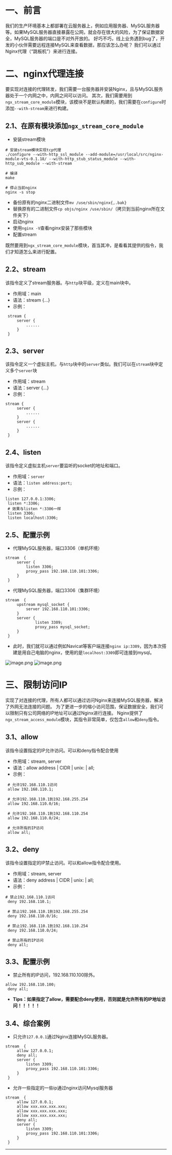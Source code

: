 # 一、前言
我们的生产环境基本上都部署在云服务器上，例如应用服务器、MySQL服务器等。如果MySQL服务器直接暴露在公网，就会存在很大的风险，为了保证数据安全，MySQL服务器的端口是不对外开放的。
好巧不巧，线上业务遇到bug了，开发的小伙伴需要远程连接MySQL来查看数据，那应该怎么办呢？
我们可以通过Nginx代理（“跳板机”）来进行连接。
# 二、nginx代理连接
要实现对连接的代理转发，我们需要一台服务器并安装Nginx，且与MySQL服务器处于一个内网之中，内网之间可以访问。
其次，我们需要用到`ngx_stream_core_module`模块，该模块不是默认构建的，我们需要在`configure`时添加`--with-stream`来进行构建。
## 2.1、在原有模块添加`ngx_stream_core_module`

- 安装stream模块
```nginx
# 安装stream模块实现tcp代理
./configure --with-http_ssl_module --add-module=/usr/local/src/nginx-module-vts-0.1.18/ --with-http_stub_status_module --with-http_sub_module --with-stream

# 编译
make

# 停止当前nginx
nginx -s stop
```

- 备份原有的nginx二进制文件`mv /use/sbin/nginx{,.bak}`
- 替换原有的二进制文件`cp objs/nginx /use/sbin/`（拷贝到当前nginx所在文件夹下）
- 启动nginx
- 使用`nginx -V`查看nginx安装了那些模块
- 配置stream

既然要用到`ngx_stream_core_module`模块，首当其冲，是看看其提供的指令，我们才知道怎么来进行配置。
## 2.2、stream
该指令定义了stream服务器。与`http`块平级，定义在main块中。

- 作用域：main
- 语法：stream {...}
- 示例：
```nginx
 stream {
     server {
         ......
     }
 }
```
## 2.3、server
该指令定义一个虚拟主机，与`http`块中的`server`类似。我们可以在`stream`块中定义多个`server`块

- 作用域：stream
- 语法：server {...}
- 示例：
```nginx
stream {
     server {
         ......
     }
     server {
         ......
     }
 }
```
## 2.4、listen
该指令定义虚拟主机`server`要监听的socket的地址和端口。

- 作用域：`server`
- 语法：`listen address:port;`
- 示例：
```nginx
listen 127.0.0.1:3306;
 listen *:3306;
 # 效果与listen *:3306一样
 listen 3306;
 listen localhost:3306;
```
## 2.5、配置示例

- 代理MySQL服务器，端口3306（单机环境）
```nginx
stream  {
     server {
         listen 3306;
         proxy_pass 192.168.110.101:3306;
     }
 }
```

- 代理MySQL服务器，端口3306（集群环境）
```nginx
stream  {
     upstream mysql_socket {
         server 192.168.110.101:3306;
     }
     server {
             listen 3309;
             proxy_pass mysql_socket;
     }
 }
```

- 此时，我们就可以通过例如Navicat等客户端连接`nginx ip:3309`，因为本次搭建是用自己电脑的nginx，使用的是`localhost:3309`即可连接到mysql。

![image.png](./images/1690870557198-7556ded6-e91a-468f-993f-9ba67493ce4a.png)
![image.png](./images/1690870524873-606beaef-fa5e-4d01-b4c9-4fe301df7d62.png)
# 三、限制访问IP
实现了对连接的代理，所有人都可以通过访问Nginx来连接MySQL服务器，解决了外网无法连接的问题。
为了更进一步的缩小访问范围，保证数据安全，我们可以限制只有公司网络的IP地址可以通过Nginx进行连接。
Nginx提供了`ngx_stream_access_module`模块，其指令非常简单，仅包含`allow`和`deny`指令。
## 3.1、allow
该指令设置指定的IP允许访问。可以和deny指令配合使用

- 作用域：stream, server
- 语法：allow address | CIDR | unix: | all;
- 示例：
```nginx
 # 允许192.168.110.1访问
 allow 192.168.110.1;
 
 # 允许192.168.110.1到192.168.255.254
 allow 192.168.110.0/16;
 
 # 允许192.168.110.1到192.168.110.254
 allow 192.168.110.0/24;
 
 # 允许所有的IP访问
 allow all;
```
## 3.2、deny
该指令设置指定的IP禁止访问。可以和allow指令配合使用。

- 作用域：stream, server
- 语法：deny address | CIDR | unix: | all;
- 示例：
```nginx
# 禁止192.168.110.1访问
 deny 192.168.110.1;
 
 # 禁止192.168.110.1到192.168.255.254
 deny 192.168.110.0/16;
 
 # 禁止192.168.110.1到192.168.110.254
 deny 192.168.110.0/24;
 
 # 禁止所有的IP访问
 deny all;
```
## 3.3、配置示例

- 禁止所有的IP访问，192.168.110.100除外。
```nginx
allow 192.168.110.100;
 deny all;
```

- **Tips：如果指定了allow，需要配合deny使用，否则就是允许所有的IP地址访问！！！！！**
## 3.4、综合案例

- 只允许`127.0.0.1`通过Nginx连接MySQL服务器。
```nginx
stream  {
     allow 127.0.0.1;
     deny all;
     server {
         listen 3309;
         proxy_pass 192.168.110.101:3306;
     }
 }
```

- 允许一些指定的一些ip通过nginx访问Mysql服务器
```nginx
stream  {
     allow 127.0.0.1;
     allow xxx.xxx.xxx.xxx;
     allow xxx.xxx.xxx.xxx;
     allow xxx.xxx.xxx.xxx;
     deny all;
     server {
         listen 3309;
         proxy_pass 192.168.110.101:3306;
     }
 }
```

---

